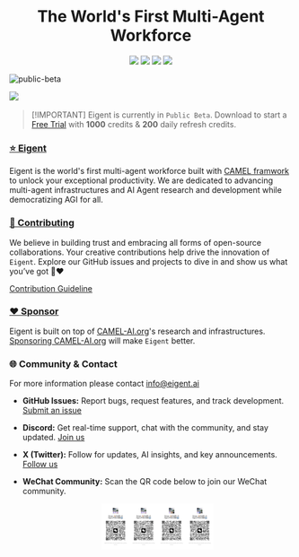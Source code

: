 <a name="readme-top"></a>

<div align="center">

# The World's First Multi-Agent Workforce

[![][discord-shield]][discord-link]
[![][github-star]][eigent-github]
[![][social-x-shield]][social-x-link]
[![][sponsor-shield]][sponsor-link]

</div>


![public-beta](https://eigent-ai.github.io/.github/assets/banner.png)

![](https://eigent-ai.github.io/.github/assets/seperator.png)

> \[!IMPORTANT]
> Eigent is currently in `Public Beta`. Download to start a [Free Trial](https://www.eigent.ai) with **1000** credits & **200** daily refresh credits.




### [⭐ Eigent][eigent-github]

Eigent is the world's first multi-agent workforce built with [CAMEL framwork](camel-link) to unlock your exceptional productivity. We are dedicated to advancing multi-agent infrastructures and AI Agent research and development while democratizing AGI for all.


### [🤝 Contributing][github-issue-link]

We believe in building trust and embracing all forms of open-source collaborations. Your creative contributions help drive the innovation of `Eigent`. Explore our GitHub issues and projects to dive in and show us what you’ve got 🤝❤️

[Contribution Guideline][contribution-link]

### [❤️ Sponsor][sponsor-link]

Eigent is built on top of [CAMEL-AI.org][camel-ai-org-github]'s research and infrastructures. [Sponsoring CAMEL-AI.org][sponsor-link] will make `Eigent` better.


### 🌐 Community & Contact
For more information please contact info@eigent.ai

- **GitHub Issues:** Report bugs, request features, and track development. [Submit an issue][github-issue-link]

- **Discord:** Get real-time support, chat with the community, and stay updated. [Join us](https://discord.camel-ai.org/)

- **X (Twitter):** Follow for updates, AI insights, and key announcements. [Follow us][social-x-link]

- **WeChat Community:** Scan the QR code below to join our WeChat community.

  <div align="center">
    <img src="assets/wechat.jpg" alt="WeChat QR Code" width="200">
  </div>


<!-- LINK GROUP -->

[discord-link]: https://discord.camel-ai.org
[discord-shield]: https://img.shields.io/discord/1127171173982154893?color=5865F2&label=discord&labelColor=gray&logo=discord&logoColor=white&style=plastic


[eigent-github]: https://github.com/eigent-ai/eigent
[github-star]: https://img.shields.io/github/stars/eigent-ai?color=F5F4F0&labelColor=gray&style=plastic&logo=github
[camel-ai-org-github]: https://github.com/camel-ai

[eigent-github]: https://github.com/eigent-ai/eigent
[contribution-link]: https:/github.com/eigent-ai/eigent/blob/master/CONTRIBUTING.md

[social-x-link]: https://x.com/Eigent_AI
[social-x-shield]: https://img.shields.io/badge/-%40Eigent_AI-white?labelColor=gray&logo=x&logoColor=white&style=plastic

[sponsor-link]: https://github.com/sponsors/camel-ai
[sponsor-shield]: https://img.shields.io/badge/-Sponsor%20Eigent-1d1d1d?logo=github&logoColor=white&style=plastic

[github-issue-link]: https://github.com/eigent-ai/eigent/issues

[eigent-cover]:https://eigent-ai.github.io/.github/assets/eigent.png
[eigentbot-cover]:https://eigent-ai.github.io/.github/assets/eigentbot.png
[matrix-cover]:https://eigent-ai.github.io/.github/assets/matrix.png
[eigent-website]:https://www.eigent.ai
[eigentbot-website]:https://bot.eigent.ai/
[matrix-website]:https://matrix.eigent.ai